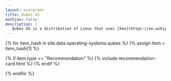 ```yaml
---
layout: evergreen
title: Qubes OS
mathjax: false
description: |
   Qubes OS is a distribution of Linux that uses [Xen](https://en.wikipedia.org/wiki/Xen) provide app isolation.
---
```


{% for item_hash in site.data.operating-systems.qubes %}
{% assign item = item_hash[1] %}

{% if item.type == "Recommendation" %}
{% include recommendation-card.html %}
{% endif %}

{% endfor %}

